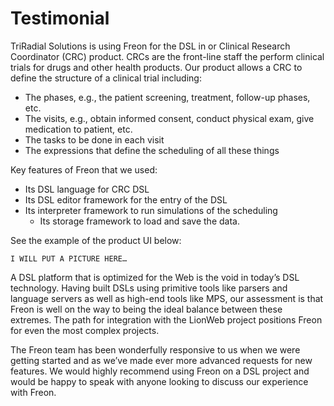 # Testimonial

TriRadial Solutions is using Freon for the DSL in or Clinical Research Coordinator (CRC) product. 
CRCs are the front-line staff the perform clinical trials for drugs and other health products.
Our product allows a CRC to define the structure of a clinical trial including:

* The phases, e.g., the patient screening, treatment, follow-up phases, etc.
* The visits, e.g., obtain informed consent, conduct physical exam, give medication to patient, etc.
* The tasks to be done in each visit
* The expressions that define the scheduling of all these things

Key features of Freon that we used:
* Its DSL language for CRC DSL
* Its DSL editor framework for the entry of the DSL
* Its interpreter framework to run simulations of the scheduling
  * Its storage framework to load and save the data.

See the example of the product UI below:

    I WILL PUT A PICTURE HERE…

A DSL platform that is optimized for the Web is the void in today’s DSL technology.
Having built DSLs using primitive tools like parsers and language servers as well as high-end tools like MPS, our assessment is that Freon is well on the way to being the ideal balance between these extremes.
The path for integration with the LionWeb project positions Freon for even the most complex projects.

The Freon team has been wonderfully responsive to us when we were getting started and as we’ve made ever more advanced requests for new features.
We would highly recommend using Freon on a DSL project and would be happy to speak with anyone looking to discuss our experience with Freon.
